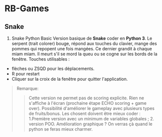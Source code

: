 # RB-Games

## Snake
1. Snake Python Basic
Version basique de **Snake** coder en **Python 3**.
Le serpent (trait colorer) bouge, répond aux touches du clavier, mange des pommes qui repopent une fois mangées. Ce dernier grandit à chaque miam miam. Il meurt s'il se mord la queu ou se cogne sur les bords de la fenêtre.
Touches utilisables :
* flèches ou ZSQD pour les déplacements.
* R pour restart
* Cliquer sur la croix de la fenêtre pour quitter l'application.


>Remarque:
>>Cette version ne permet pas de scoring explicite. Rien ne s'affiche à l'écran (prochaine étape ECHO  scoring + game over). Possibilité d'améliorer le gameplay avec plusieurs types de fruits/bonus.
>>Les chosent doivent être mieux coder : 1.Première version avec un minimum de variables globales ; 2. version POO.
>>Amélioration graphique ? On verras çà quand le python se feras mieux charmer.
